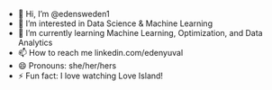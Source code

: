 - 👋 Hi, I’m @edensweden1
- 👀 I’m interested in Data Science & Machine Learning
- 🌱 I’m currently learning Machine Learning, Optimization, and Data Analytics
- 📫 How to reach me linkedin.com/edenyuval
- 😄 Pronouns: she/her/hers
- ⚡ Fun fact: I love watching Love Island!

<!---
edensweden1/edensweden1 is a ✨ special ✨ repository because its `README.md` (this file) appears on your GitHub profile.
You can click the Preview link to take a look at your changes.
--->
